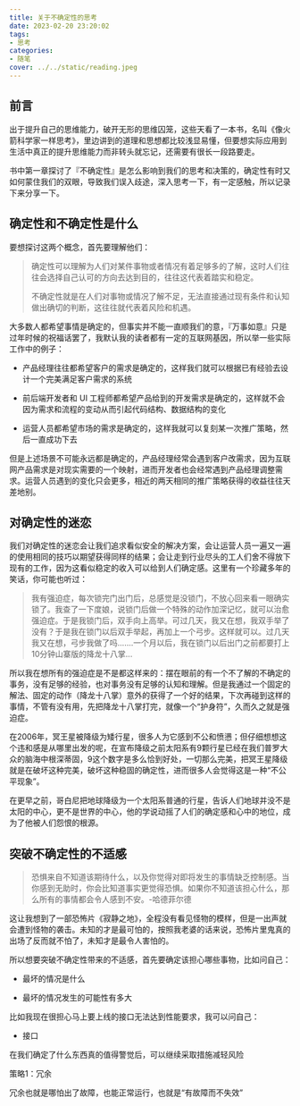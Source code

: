 ```yaml
---
title: 关于不确定性的思考
date: 2023-02-20 23:20:02
tags:
- 思考
categories:
- 随笔
cover: ../../static/reading.jpeg
---
```


## 前言

出于提升自己的思维能力，破开无形的思维囚笼，这些天看了一本书，名叫《像火箭科学家一样思考》，里边讲到的道理和思想都比较浅显易懂，但要想实际应用到生活中真正的提升思维能力而非转头就忘记，还需要有很长一段路要走。

书中第一章探讨了『不确定性』是怎么影响到我们的思考和决策的，确定性有时又如何蒙住我们的双眼，导致我们误入歧途，深入思考一下，有一定感触，所以记录下来分享一下。

## 确定性和不确定性是什么

要想探讨这两个概念，首先要理解他们：

> 确定性可以理解为人们对某件事物或者情况有着足够多的了解，这时人们往往会选择自己认可的方向去达到目的，往往这代表着踏实和稳定。
> 
> 不确定性就是在人们对事物或情况了解不足，无法直接通过现有条件和认知做出确切的判断，这往往就代表着风险和机遇。

大多数人都希望事情是确定的，但事实并不能一直顺我们的意，『万事如意』只是过年时候的祝福话罢了，我默认我的读者都有一定的互联网基因，所以举一些实际工作中的例子：

- 产品经理往往都希望客户的需求是确定的，这样我们就可以根据已有经验去设计一个完美满足客户需求的系统

- 前后端开发者和 UI 工程师都希望产品给到的开发需求是确定的，这样就不会因为需求和流程的变动从而引起代码结构、数据结构的变化

- 运营人员都希望市场的需求是确定的，这样我就可以复刻某一次推广策略，然后一直成功下去

但是上述场景不可能永远都是确定的，产品经理经常会遇到客户改需求，因为互联网产品需求是对现实需要的一个映射，进而开发者也会经常遇到产品经理调整需求。运营人员遇到的变化只会更多，相近的两天相同的推广策略获得的收益往往天差地别。

## 对确定性的迷恋

我们对确定性的迷恋会让我们追求看似安全的解决方案，会让运营人员一遍又一遍的使用相同的技巧以期望获得同样的结果；会让走到行业尽头的工人们舍不得放下现有的工作，因为这看似稳定的收入可以给到人们确定感。这里有一个珍藏多年的笑话，你可能也听过：

> 我有强迫症，每次锁完门出门后，总感觉是没锁门，不放心回来看一眼确实锁了。我查了一下度娘，说锁门后做一个特殊的动作加深记忆，就可以治愈强迫症。于是我锁门后，双手向上高举。可过几天，我又在想，我双手举了没有？于是我在锁门以后双手举起，再加上一个弓步。这样就可以。过几天我又在想，弓步我做了吗.......一个月以后，我在锁门以后出门之前都要打上10分钟山寨版的降龙十八掌...

所以我在想所有的强迫症是不是都这样来的：摆在眼前的有一个不了解的不确定的事务，没有足够的经验，也对事务没有足够的认知和理解。但是我通过一个固定的解法、固定的动作（降龙十八掌）意外的获得了一个好的结果，下次再碰到这样的事情，不管有没有用，先把降龙十八掌打完，就像一个“护身符”，久而久之就是强迫症。



在2006年，冥王星被降级为矮行星，很多人为它感到不公和愤懑；但仔细想想这个违和感是从哪里出发的呢，在宣布降级之前太阳系有9颗行星已经在我们普罗大众的脑海中根深蒂固，9这个数字是多么恰到好处，一切那么完美，把冥王星降级就是在破坏这种完美，破坏这种稳固的确定性，进而很多人会觉得这是一种“不公平现象”。

在更早之前，哥白尼把地球降级为一个太阳系普通的行星，告诉人们地球并没不是太阳的中心，更不是世界的中心，他的学说动摇了人们的确定感和心中的地位，成为了他被人们怨恨的根源。



## 突破不确定性的不适感

> 恐惧来自不知道该期待什么，以及你觉得对即将发生的事情缺乏控制感。当你感到无助时，你会比知道事实更觉得恐惧。如果你不知道该担心什么，那么所有的事情都会令人感到不安。-哈德菲尔德

这让我想到了一部恐怖片《寂静之地》，全程没有看见怪物的模样，但是一出声就会遭到怪物的袭击。未知的才是最可怕的，按照我老婆的话来说，恐怖片里鬼真的出场了反而就不怕了，未知才是最令人害怕的。



所以想要突破不确定性带来的不适感，首先要确定该担心哪些事物，比如问自己：

- 最坏的情况是什么

- 最坏的情况发生的可能性有多大

比如我现在很担心马上要上线的接口无法达到性能要求，我可以问自己：

- 接口



在我们确定了什么东西真的值得警觉后，可以继续采取措施减轻风险



策略1：冗余

冗余也就是哪怕出了故障，也能正常运行，也就是“有故障而不失效”
